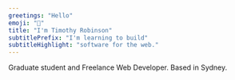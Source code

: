 ```yaml
---
greetings: "Hello"
emoji: "👋"
title: "I'm Timothy Robinson"
subtitlePrefix: "I'm learning to build"
subtitleHighlight: "software for the web."
---
```


Graduate student and Freelance Web Developer. Based in Sydney.